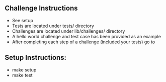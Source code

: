 ## Challenge Instructions
- See setup
- Tests are located under tests/ directory
- Challenges are located under lib/challenges/ directory
- A hello world challenge and test case has been provided as an example
- After completing each step of a challenge (included your tests) go to 

## Setup Instructions:

- make setup
- make test
